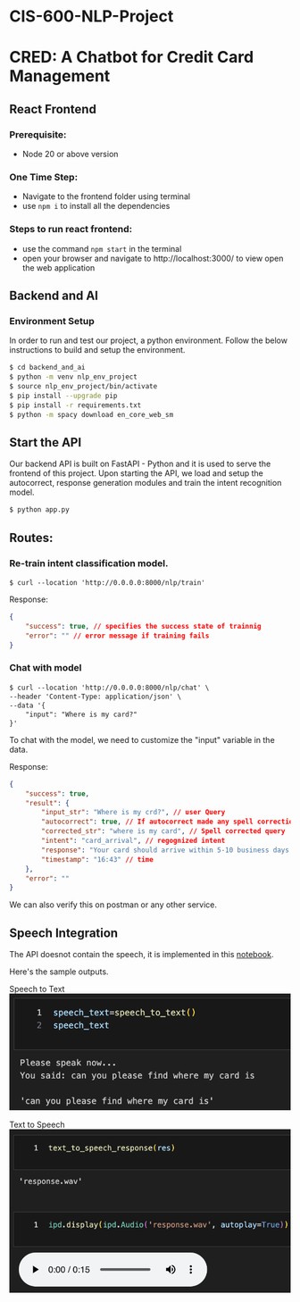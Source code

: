 # CIS-600-NLP-Project
# CRED: A Chatbot for Credit Card Management

## React Frontend

### Prerequisite:

- Node 20 or above version

### One Time Step:

- Navigate to the frontend folder using terminal
- use `npm i` to install all the dependencies

### Steps to run react frontend:

- use the command `npm start` in the terminal
- open your browser and navigate to http://localhost:3000/ to view open the web application

## Backend and AI
### Environment Setup

In order to run and test our project, a python environment. Follow the below instructions to build and setup the environment.

```sh
$ cd backend_and_ai
$ python -m venv nlp_env_project
$ source nlp_env_project/bin/activate
$ pip install --upgrade pip
$ pip install -r requirements.txt
$ python -m spacy download en_core_web_sm
```

## Start the API
Our backend API is built on FastAPI - Python and it is used to serve the frontend of this project. Upon starting the API, we load and setup the autocorrect, response generation modules and train the intent recognition model. 

```sh
$ python app.py
```

## Routes:
### Re-train intent classification model.
```
$ curl --location 'http://0.0.0.0:8000/nlp/train'
```
Response:
```json
{
    "success": true, // specifies the success state of trainnig
    "error": "" // error message if training fails
}
```
### Chat with model
```
$ curl --location 'http://0.0.0.0:8000/nlp/chat' \
--header 'Content-Type: application/json' \
--data '{
    "input": "Where is my card?"
}'
```
To chat with the model, we need to customize the "input" variable in the data.

Response:
```json
{
    "success": true,
    "result": {
        "input_str": "Where is my crd?", // user Query
        "autocorrect": true, // If autocorrect made any spell corrections
        "corrected_str": "where is my card", // Spell corrected query
        "intent": "card_arrival", // regognized intent
        "response": "Your card should arrive within 5-10 business days. If it hasn't arrived within this timeframe, please contact us.", // response for user
        "timestamp": "16:43" // time
    },
    "error": ""
}
```
We can also verify this on postman or any other service.

## Speech Integration
The API doesnot contain the speech, it is implemented in this [notebook](backend_and_ai/notebooks/speech_and_speech_to_text.ipynb).

Here's the sample outputs.

Speech to Text
![speech to text](Documents/images/speech_to_text.png)

Text to Speech
![text to speech](Documents/images/text_to_speech.png)
